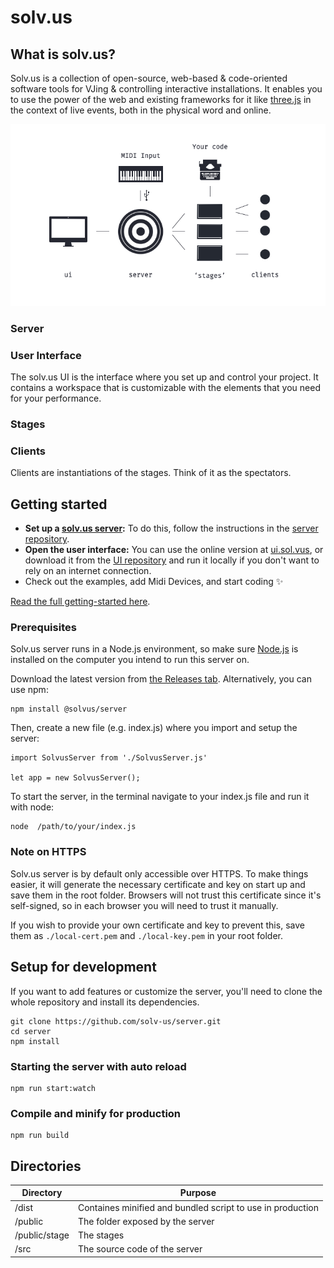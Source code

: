 # solv.us

## What is solv.us?
Solv.us is a collection of open-source, web-based & code-oriented software tools for VJing & controlling interactive installations. It enables you to use the power of the web and existing frameworks for it like [three.js](https://threejs.org) in the context of live events, both in the physical word and online.

<p align="center">
<img alt="A diagram of solv.us' elements: A server, User Interface, Stages and connected clients" src="diagram.png">
</p>

### Server

### User Interface
The solv.us UI is the interface where you set up and control your project. It contains a workspace that is customizable with the elements that you need for your performance. 

### Stages


### Clients
Clients are instantiations of the stages. Think of it as the spectators.


## Getting started
- **Set up a [solv.us server](https://github.com/solv-us/server):** To do this, follow the instructions in the [server repository](https://github.com/solv-us/server).
- **Open the user interface:** You can use the online version at [ui.sol.vus](ui.sol.vus), or download it from the [UI repository](https://github.com/solv-us/ui) and run it locally if you don't want to rely on an internet connection.
- Check out the examples, add Midi Devices, and start coding ✨

[Read the full getting-started here](Getting_Started.md).

### Prerequisites
Solv.us server runs in a Node.js environment, so make sure [Node.js](https://nodejs.org/en/) is installed on the computer you intend to run this server on. 

Download the latest version from [the Releases tab](https://github.com/solv-us/server/releases).
Alternatively, you can use npm:

```
npm install @solvus/server
```

Then, create a new file (e.g. index.js) where you import and setup the server:
```
import SolvusServer from './SolvusServer.js'

let app = new SolvusServer();
```

To start the server, in the terminal navigate to your index.js file and run it with node:
```
node  /path/to/your/index.js
```

### Note on HTTPS
Solv.us server is by default only accessible over HTTPS. To make things easier, it will generate the necessary certificate and key on start up and save them in the root folder. Browsers will not trust this certificate since it's self-signed, so in each browser you will need to trust it manually.

If you wish to provide your own certificate and key to prevent this, save them as ```./local-cert.pem``` and ```./local-key.pem``` in your root folder.

## Setup for development
If you want to add features or customize the server, you'll need to clone the whole repository and install its dependencies.

```
git clone https://github.com/solv-us/server.git
cd server
npm install
```

### Starting the server with auto reload
```
npm run start:watch
```

### Compile and minify for production
```
npm run build
```

## Directories

| Directory         | Purpose                                                              |
|-------------------|----------------------------------------------------------------------|
| /dist             | Containes minified and bundled script to use in production           |
| /public           | The folder exposed by the server                                     |
| /public/stage     | The stages                                                           |
| /src              | The source code of the server                                        |
